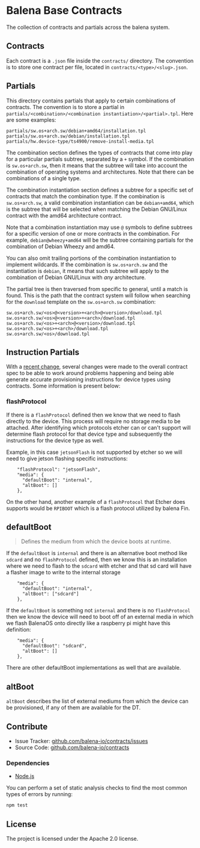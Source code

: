 Balena Base Contracts
=======================

The collection of contracts and partials across the balena system.

Contracts
---------

Each contract is a `.json` file inside the `contracts/` directory. The
convention is to store one contract per file, located in
`contracts/<type>/<slug>.json`.

Partials
--------

This directory contains partials that apply to certain combinations of
contracts. The convention is to store a partial in
`partials/<combination>/<combination instantiation>/<partial>.tpl`. Here are
some examples:

```
partials/sw.os+arch.sw/debian+amd64/installation.tpl
partials/sw.os+arch.sw/debian/installation.tpl
partials/hw.device-type/ts4900/remove-install-media.tpl
```

The combination section defines the types of contracts that come into play for
a particular partials subtree, separated by a `+` symbol. If the combination is
`sw.os+arch.sw`, then it means that the subtree will take into account the
combination of operating systems and architectures. Note that there can be
combinations of a single type.

The combination instantiation section defines a subtree for a specific set of
contracts that match the combination type. If the combination is
`sw.os+arch.sw`, a valid combination instantiation can be `debian+amd64`, which
is the subtree that will be selected when matching the Debian GNU/Linux
contract with the amd64 architecture contract.

Note that a combination instantiation may use `@` symbols to define subtrees
for a specific version of one or more contracts in the combination. For
example, `debian@wheezy+amd64` will be the subtree containing partials for the
combination of Debian Wheezy and amd64.

You can also omit trailing portions of the combination instantiation to
implement wildcards. If the combination is `sw.os+arch.sw` and the
instantiation is `debian`, it means that such subtree will apply to the
combination of Debian GNU/Linux with *any* architecture.

The partial tree is then traversed from specific to general, until a match is
found. This is the path that the contract system will follow when searching for
the `download` template on the `sw.os+arch.sw` combination:

```
sw.os+arch.sw/<os>@<version>+<arch>@<version>/download.tpl
sw.os+arch.sw/<os>@<version>+<arch>/download.tpl
sw.os+arch.sw/<os>+<arch>@<version>/download.tpl
sw.os+arch.sw/<os>+<arch>/download.tpl
sw.os+arch.sw/<os>/download.tpl
```

## Instruction Partials

With a [recent change](https://github.com/balena-io/contracts/pull/236), several changes were made to the overall contract spec to be able to work around problems happening and being able generate accurate provisioning instructions for device types using contracts. Some information is present below: 

### flashProtocol

If there is a `flashProtocol` defined then we know that we need to flash directly to the device. This process will require no storage media to be attached. After identifying which protocols etcher can or can't support will determine flash protocol for that device type and subsequently the instructions for the device type as well. 

Example, in this case `jetsonFlash` is not supported by etcher so we will need to give jetson flashing specific instructions:

```
    "flashProtocol": "jetsonFlash",
    "media": {
      "defaultBoot": "internal",
      "altBoot": []
    },
```

On the other hand, another example of a `flashProtocol` that Etcher does supports would be `RPIBOOT` which is a flash protocol utilized by balena Fin.

## defaultBoot

>  Defines the medium from which the device boots at runtime.

If the `defaultBoot` is `internal` and there is an alternative boot method like `sdcard` and no `flashProtocol` defined, then we know this is an installation where we need to flash to the `sdcard` with etcher and that sd card will have a flasher image to write to the internal storage
```
    "media": {
      "defaultBoot": "internal",
      "altBoot": ["sdcard"]
    },
```

If the `defaultBoot` is something not `internal` and there is no `flashProtocol` then we know the device will need to boot off of an external media in which we flash BalenaOS onto directly like a raspberry pi might have this definition:
```
    "media": {
      "defaultBoot": "sdcard",
      "altBoot": []
    },
```

There are other defaultBoot implementations as well that are available. 

## altBoot

`altBoot` describes the list of external mediums from which the device can be provisioned, if any of them are available for the DT.

Contribute
----------

- Issue Tracker: [github.com/balena-io/contracts/issues][issues]
- Source Code: [github.com/balena-io/contracts][source]

### Dependencies

- [Node.js][nodejs]


You can perform a set of static analysis checks to find the most common types
of errors by running:

```sh
npm test
```

License
-------

The project is licensed under the Apache 2.0 license.

[issues]: https://github.com/balena-io/contracts/issues
[source]: https://github.com/balena-io/contracts
[nodejs]: https://nodejs.org
